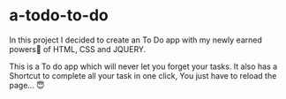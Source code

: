 # a-todo-to-do

In this project I decided to create an To Do app with my newly earned powers💪 of HTML, CSS and JQUERY.

This is a To do app which will never let you forget your tasks. It also has a Shortcut to complete all your task in one click, You just have to reload the page... 😇
